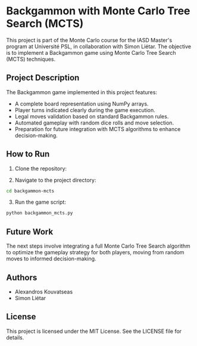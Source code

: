 # Backgammon with Monte Carlo Tree Search (MCTS)

This project is part of the Monte Carlo course for the IASD Master's program at Université PSL, in collaboration with Simon Liétar. The objective is to implement a Backgammon game using Monte Carlo Tree Search (MCTS) techniques.

## Project Description

The Backgammon game implemented in this project features:
- A complete board representation using NumPy arrays.
- Player turns indicated clearly during the game execution.
- Legal moves validation based on standard Backgammon rules.
- Automated gameplay with random dice rolls and move selection.
- Preparation for future integration with MCTS algorithms to enhance decision-making.

## How to Run

1. Clone the repository:

2. Navigate to the project directory:
```bash
cd backgammon-mcts
```

3. Run the game script:
```bash
python backgammon_mcts.py
```

## Future Work

The next steps involve integrating a full Monte Carlo Tree Search algorithm to optimize the gameplay strategy for both players, moving from random moves to informed decision-making.

## Authors
- Alexandros Kouvatseas
- Simon Liétar

## License
This project is licensed under the MIT License. See the LICENSE file for details.

